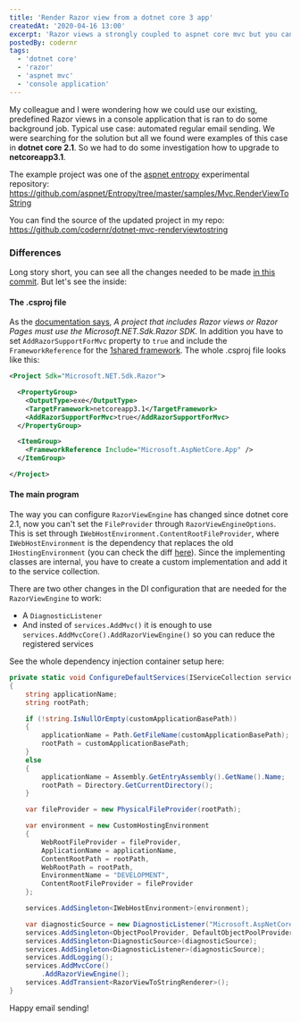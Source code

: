 ```yaml
---
title: 'Render Razor view from a dotnet core 3 app'
createdAt: '2020-04-16 13:00'
excerpt: 'Razor views a strongly coupled to aspnet core mvc but you can use them in a console app with this minimum setup.'
postedBy: codernr
tags:
  - 'dotnet core'
  - 'razor'
  - 'aspnet mvc'
  - 'console application'
---
```


My colleague and I were wondering how we could use our existing, predefined Razor views in a console application that is ran to do some background job. Typical use case: automated regular email sending. We were searching for the solution but all we found were examples of this case in __dotnet core 2.1__. So we had to do some investigation how to upgrade to __netcoreapp3.1__.

The example project was one of the [aspnet entropy](https://github.com/aspnet/Entropy) experimental repository: https://github.com/aspnet/Entropy/tree/master/samples/Mvc.RenderViewToString

You can find the source of the updated project in my repo: https://github.com/codernr/dotnet-mvc-renderviewtostring

### Differences

Long story short, you can see all the changes needed to be made [in this commit](https://github.com/codernr/dotnet-mvc-renderviewtostring/commit/b852f6d48f65dcb608f3bb007934117a6e41bc05). But let's see the inside:

#### The .csproj file

As the [documentation says](https://docs.microsoft.com/en-us/aspnet/core/fundamentals/target-aspnetcore?view=aspnetcore-3.1&tabs=visual-studio#razor-views-or-razor-pages), _A project that includes Razor views or Razor Pages must use the Microsoft.NET.Sdk.Razor SDK._ In addition you have to set `AddRazorSupportForMvc` property to `true` and include the `FrameworkReference` for the [1shared framework](https://docs.microsoft.com/en-us/aspnet/core/fundamentals/metapackage-app?view=aspnetcore-3.1). The whole .csproj file looks like this:

```xml
<Project Sdk="Microsoft.NET.Sdk.Razor">

  <PropertyGroup>
    <OutputType>exe</OutputType>
    <TargetFramework>netcoreapp3.1</TargetFramework>
    <AddRazorSupportForMvc>true</AddRazorSupportForMvc>
  </PropertyGroup>

  <ItemGroup>
    <FrameworkReference Include="Microsoft.AspNetCore.App" />
  </ItemGroup>

</Project>
```

#### The main program

The way you can configure `RazorViewEngine` has changed since dotnet core 2.1, now you can't set the `FileProvider` through `RazorViewEngineOptions`. This is set through `IWebHostEnvironment.ContentRootFileProvider`, where `IWebHostEnvironment` is the dependency that replaces the old `IHostingEnvironment` (you can check the diff [here](https://github.com/codernr/dotnet-mvc-renderviewtostring/commit/b852f6d48f65dcb608f3bb007934117a6e41bc05#diff-34cffdae1474e839ffac88fe019a0155L74)). Since the implementing classes are internal, you have to create a custom implementation and add it to the service collection.

There are two other changes in the DI configuration that are needed for the `RazorViewEngine` to work:

* A `DiagnosticListener`
* And insted of `services.AddMvc()` it is enough to use `services.AddMvcCore().AddRazorViewEngine()` so you can reduce the registered services

See the whole dependency injection container setup here:

```cs
private static void ConfigureDefaultServices(IServiceCollection services, string customApplicationBasePath)
{
    string applicationName;
    string rootPath;

    if (!string.IsNullOrEmpty(customApplicationBasePath))
    {
        applicationName = Path.GetFileName(customApplicationBasePath);
        rootPath = customApplicationBasePath;
    }
    else
    {
        applicationName = Assembly.GetEntryAssembly().GetName().Name;
        rootPath = Directory.GetCurrentDirectory();
    }

    var fileProvider = new PhysicalFileProvider(rootPath);

    var environment = new CustomHostingEnvironment
    {
        WebRootFileProvider = fileProvider,
        ApplicationName = applicationName,
        ContentRootPath = rootPath,
        WebRootPath = rootPath,
        EnvironmentName = "DEVELOPMENT",
        ContentRootFileProvider = fileProvider
    };

    services.AddSingleton<IWebHostEnvironment>(environment);

    var diagnosticSource = new DiagnosticListener("Microsoft.AspNetCore");
    services.AddSingleton<ObjectPoolProvider, DefaultObjectPoolProvider>();
    services.AddSingleton<DiagnosticSource>(diagnosticSource);
    services.AddSingleton<DiagnosticListener>(diagnosticSource);
    services.AddLogging();
    services.AddMvcCore()
        .AddRazorViewEngine();
    services.AddTransient<RazorViewToStringRenderer>();
}
```

Happy email sending!